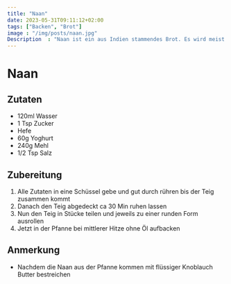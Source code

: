 ```yaml
---
title: "Naan"
date: 2023-05-31T09:11:12+02:00
tags: ["Backen", "Brot"]
image : "/img/posts/naan.jpg"
Description  : "Naan ist ein aus Indien stammendes Brot. Es wird meist zu Curry serviert. Kann aber auch so als Vorspeise verkostet werden."
---
```

# Naan
## Zutaten
- 120ml Wasser
- 1 Tsp Zucker
- Hefe
- 60g Yoghurt
- 240g Mehl
- 1/2 Tsp Salz


## Zubereitung
1. Alle Zutaten in eine Schüssel gebe und gut durch rühren bis der Teig zusammen kommt
2. Danach den Teig abgedeckt ca 30 Min ruhen lassen
3. Nun den Teig in Stücke teilen und jeweils zu einer runden Form ausrollen
4. Jetzt in der Pfanne bei mittlerer Hitze ohne Öl aufbacken 


## Anmerkung
- Nachdem die Naan aus der Pfanne kommen mit flüssiger Knoblauch Butter bestreichen

